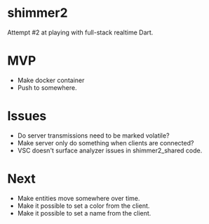 # shimmer2
 Attempt #2 at playing with full-stack realtime Dart.


# MVP
- Make docker container
- Push to somewhere.

# Issues
- Do server transmissions need to be marked volatile?
- Make server only do something when clients are connected?
- VSC doesn't surface analyzer issues in shimmer2_shared code.


# Next
- Make entities move somewhere over time.
- Make it possible to set a color from the client.
- Make it possible to set a name from the client.